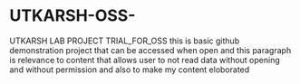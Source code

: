 # UTKARSH-OSS-
UTKARSH LAB PROJECT
TRIAL_FOR_OSS
this is basic github demonstration project that can be accessed when open and this paragraph is relevance to content that allows user to not read data without opening and without permission and also to make my content eloborated 
